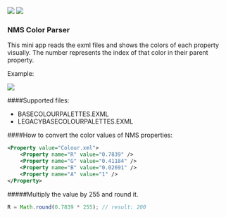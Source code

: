 ![](https://img.shields.io/github/release/nmscd/nmscolorparser.svg) ![](https://img.shields.io/github/issues/nmscd/nmscolorparser.svg)
### NMS Color Parser

This mini app reads the exml files and shows the colors of each property visually.
The number represents the index of that color in their parent property.

Example:

![](https://nmscd.github.io/nmscolorparser/src/img/sample.png)

####Supported files:
- BASECOLOURPALETTES.EXML
- LEGACYBASECOLOURPALETTES.EXML

####How to convert the color values of NMS properties:

```xml
<Property value="Colour.xml">
	<Property name="R" value="0.7839" />
	<Property name="G" value="0.41184" />
	<Property name="B" value="0.02691" />
	<Property name="A" value="1" />
</Property>
```
#####Multiply the value by 255 and round it.

```javascript
R = Math.round(0.7839 * 255); // result: 200
```
